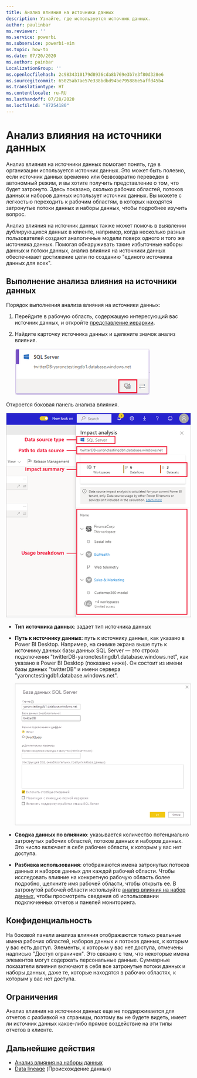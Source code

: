```yaml
---
title: Анализ влияния на источники данных
description: Узнайте, где используется источник данных.
author: paulinbar
ms.reviewer: ''
ms.service: powerbi
ms.subservice: powerbi-eim
ms.topic: how-to
ms.date: 07/20/2020
ms.author: painbar
LocalizationGroup: ''
ms.openlocfilehash: 2c9834310179d8936cda8b769e3b7e3f80d328e6
ms.sourcegitcommit: 65025ab7ae57e338bdbd94be795886e5affd45b4
ms.translationtype: HT
ms.contentlocale: ru-RU
ms.lasthandoff: 07/28/2020
ms.locfileid: "87254180"
---
```

# <a name="data-source-impact-analysis"></a>Анализ влияния на источники данных

Анализ влияния на источники данных помогает понять, где в организации используется источник данных. Это может быть полезно, если источник данных временно или безвозвратно переведен в автономный режим, и вы хотите получить представление о том, что будет затронуто. Здесь показано, сколько рабочих областей, потоков данных и наборов данных использует источник данных. Вы можете с легкостью переходить к рабочим областям, в которых находятся затронутые потоки данных и наборы данных, чтобы подробнее изучить вопрос.

Анализ влияния на источник данных также может помочь в выявлении дублирующихся данных в клиенте, например, когда несколько разных пользователей создают аналогичные модели поверх одного и того же источника данных. Помогая обнаруживать такие избыточные наборы данных и потоки данных, анализ влияния на источники данных обеспечивает достижение цели по созданию "единого источника данных для всех".

## <a name="perform-data-source-impact-analysis"></a>Выполнение анализа влияния на источники данных

Порядок выполнения анализа влияния на источники данных:

1. Перейдите в рабочую область, содержащую интересующий вас источник данных, и откройте [представление иерархии](service-data-lineage.md).
1. Найдите карточку источника данных и щелкните значок анализ влияния.

    ![Снимок экрана: карточка источника данных с кнопкой "Анализ влияния".](media/service-data-source-impact-analysis/data-source-impact-analysis-button.png)
 
Откроется боковая панель анализа влияния.

![Снимок экрана: боковая панель "Анализ влияния на источники данных".](media/service-data-source-impact-analysis/data-source-impact-analyis-side-pane.png)
 
* **Тип источника данных**: задает тип источника данных
* **Путь к источнику данных**: путь к источнику данных, как указано в Power BI Desktop. Например, на снимке экрана выше путь к источнику данных базы данных SQL Server — это строка подключения "twitterDB-yaronctestingdb1.database.windows.net", как указано в Power BI Desktop (показано ниже). Он состоит из имени базы данных "twitterDB" и имени сервера "yaronctestingdb1.database.windows.net".

    ![Снимок экрана: строка подключения в Power BI Desktop.](media/service-data-source-impact-analysis/connection-string-definition-in-desktop.png)
 
* **Сводка данных по влиянию**: указывается количество потенциально затронутых рабочих областей, потоков данных и наборов данных. Это число включает в себя рабочие области, к которым у вас нет доступа.
* **Разбивка использования**: отображаются имена затронутых потоков данных и наборов данных для каждой рабочей области. Чтобы исследовать влияние на конкретную рабочую область более подробно, щелкните имя рабочей области, чтобы открыть ее. В затронутой рабочей области используйте [анализ влияния на набор данных](service-dataset-impact-analysis.md), чтобы просмотреть сведения об использовании подключенных отчетов и панелей мониторинга.

## <a name="privacy"></a>Конфиденциальность

На боковой панели анализа влияния отображаются только реальные имена рабочих областей, наборов данных и потоков данных, к которым у вас есть доступ. Элементы, к которым у вас нет доступа, отмечены надписью "Доступ ограничен". Это связано с тем, что некоторые имена элементов могут содержать персональные данные.
Суммарные показатели влияния включают в себя все затронутые потоки данных и наборы данных, даже те, которые находятся в рабочих областях, к которым у вас нет доступа.

## <a name="limitations"></a>Ограничения

Анализ влияния на источники данных еще не поддерживается для отчетов с разбивкой на страницы, поэтому вы не будете видеть, имеет ли источник данных какое-либо прямое воздействие на эти типы отчетов в клиенте.

## <a name="next-steps"></a>Дальнейшие действия

* [Анализ влияния на наборы данных](service-dataset-impact-analysis.md)
* [Data lineage](service-data-lineage.md) (Происхождение данных)